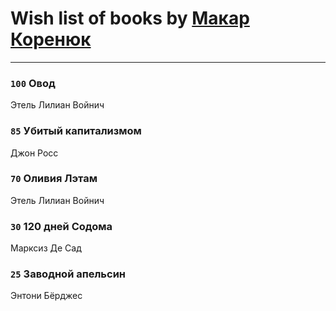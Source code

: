 # Wish list of books by [Макар Коренюк](http://vk.com/id126368737)
---

### `100` Овод
Этель Лилиан Войнич

### `85` Убитый капитализмом
Джон Росс

### `70` Оливия Лэтам
Этель Лилиан Войнич

### `30` 120 дней Содома
Марксиз Де Сад

### `25` Заводной апельсин
Энтони Бёрджес

